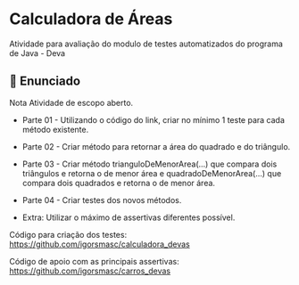 # Calculadora de Áreas
Atividade para avaliação do modulo de testes automatizados do programa de Java - Deva

## :hammer: Enunciado
Nota
Atividade de escopo aberto.

- Parte 01 - Utilizando o código do link, criar no mínimo 1 teste para cada método existente.

- Parte 02 - Criar método para retornar a área do quadrado e do triângulo.

- Parte 03 - Criar método trianguloDeMenorArea(...) que compara dois triângulos e retorna o de menor área e quadradoDeMenorArea(...) que compara dois quadrados e retorna o de menor área.

- Parte 04 - Criar testes dos novos métodos.

- Extra: Utilizar o máximo de assertivas diferentes possível.

Código para criação dos testes: https://github.com/igorsmasc/calculadora_devas

Código de apoio com as principais assertivas: https://github.com/igorsmasc/carros_devas
